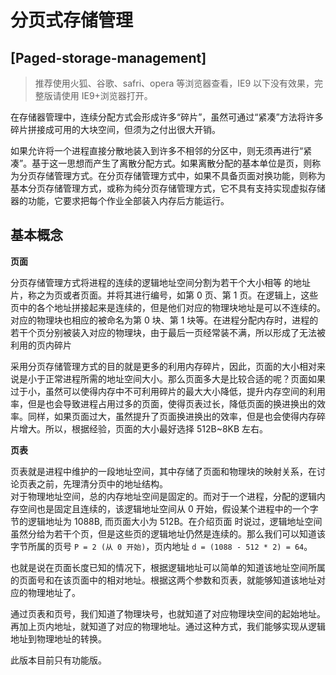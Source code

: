﻿# 分页式存储管理

## [Paged-storage-management]

> 推荐使用火狐、谷歌、safri、opera 等浏览器查看，IE9 以下没有效果，完整版请使用 IE9+浏览器打开。

在存储器管理中，连续分配方式会形成许多“碎片”，虽然可通过“紧凑”方法将许多碎片拼接成可用的大块空间，但须为之付出很大开销。

如果允许将一个进程直接分散地装入到许多不相邻的分区中，则无须再进行“紧凑”。基于这一思想而产生了离散分配方式。如果离散分配的基本单位是页，则称为分页存储管理方式。在分页存储管理方式中，如果不具备页面对换功能，则称为基本分页存储管理方式，或称为纯分页存储管理方式，它不具有支持实现虚拟存储器的功能，它要求把每个作业全部装入内存后方能运行。

## 基本概念

**页面**

分页存储管理方式将进程的连续的逻辑地址空间分割为若干个大小相等 的地址片，称之为页或者页面。并将其进行编号，如第 0 页、第 1 页。在逻辑上，这些页中的各个地址拼接起来是连续的，但是他们对应的物理块地址是可以不连续的。对应的物理块也相应的被命名为第 0 块、第 1 块等。在进程分配内存时，进程的若干个页分别被装入对应的物理块，由于最后一页经常装不满，所以形成了无法被利用的页内碎片

采用分页存储管理方式的目的就是更多的利用内存碎片，因此，页面的大小相对来说是小于正常进程所需的地址空间大小。那么页面多大是比较合适的呢？页面如果过于小，虽然可以使得内存中不可利用碎片的最大大小降低，提升内存空间的利用率，但是也会导致进程占用过多的页面，使得页表过长，降低页面的换进换出的效率。同样，如果页面过大，虽然提升了页面换进换出的效率，但是也会使得内存碎片增大。所以，根据经验，页面的大小最好选择 512B~8KB 左右。

**页表**

页表就是进程中维护的一段地址空间，其中存储了页面和物理块的映射关系，在讨论页表之前，先理清分页中的地址结构。  
对于物理地址空间，总的内存地址空间是固定的。而对于一个进程，分配的逻辑内存空间也是固定且连续的，该逻辑地址空间从 0 开始，假设某个进程中的一个字节的逻辑地址为 1088B, 而页面大小为 512B。在介绍页面 时说过，逻辑地址空间虽然分给为若干个页，但是这些页的逻辑地址仍然是连续的。那么我们可以知道该字节所属的页号 `P = 2 (从 0 开始)`，页内地址 `d = (1088 - 512 * 2) = 64`。

也就是说在页面长度已知的情况下，根据逻辑地址可以简单的知道该地址空间所属的页面号和在该页面中的相对地址。根据这两个参数和页表，就能够知道该地址对应的物理地址了。

通过页表和页号，我们知道了物理块号，也就知道了对应物理块空间的起始地址。再加上页内地址，就知道了对应的物理地址。通过这种方式，我们能够实现从逻辑地址到物理地址的转换。

此版本目前只有功能版。
